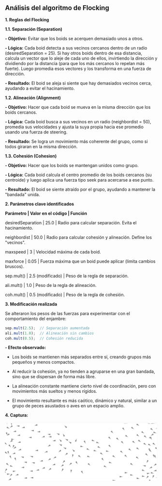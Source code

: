 ## Análisis del algoritmo de Flocking

**1. Reglas del Flocking**

**1.1. Separación (Separation)**

**- Objetivo:** Evitar que los boids se acerquen demasiado unos a otros.

**- Lógica:** Cada boid detecta a sus vecinos cercanos dentro de un radio (desiredSeparation = 25). Si hay otros boids dentro de esa distancia, calcula un vector que lo aleje de cada uno de ellos, invirtiendo la dirección y dividiendo por la distancia (para que los más cercanos lo repelan más fuerte). Luego promedia esos vectores y los transforma en una fuerza de dirección.

**- Resultado:** El boid se aleja si siente que hay demasiados vecinos cerca, ayudando a evitar el hacinamiento.

**1.2. Alineación (Alignment)**

**- Objetivo:** Hacer que cada boid se mueva en la misma dirección que los boids cercanos.

**- Lógica:** Cada boid busca a sus vecinos en un radio (neighbordist = 50), promedia sus velocidades y ajusta la suya propia hacia ese promedio usando una fuerza de steering.

**- Resultado:** Se logra un movimiento más coherente del grupo, como si todos giraran en la misma dirección.

**1.3. Cohesión (Cohesion)**

**- Objetivo:** Hacer que los boids se mantengan unidos como grupo.

**- Lógica:** Cada boid calcula el centro promedio de los boids cercanos (su centroide) y luego aplica una fuerza tipo seek para acercarse a ese punto.

**- Resultado:** El boid se siente atraído por el grupo, ayudando a mantener la "bandada" unida.

**2. Parámetros clave identificados**

**Parámetro | Valor en el código | Función**

desiredSeparation | 25.0 | Radio para calcular separación. Evita el hacinamiento.

neighbordist | 50.0 | Radio para calcular cohesión y alineación. Define los "vecinos".

maxspeed | 3 | Velocidad máxima de cada boid.

maxforce | 0.05 | Fuerza máxima que un boid puede aplicar (limita cambios bruscos).

sep.mult() | 2.5 (modificado) | Peso de la regla de separación.

ali.mult() | 1.0 | Peso de la regla de alineación.

coh.mult() | 0.5 (modificado) | Peso de la regla de cohesión.

**3. Modificación realizada**

Se alteraron los pesos de las fuerzas para experimentar con el comportamiento del enjambre:

```js
sep.mult(2.5);  // Separación aumentada
ali.mult(1.0);  // Alineación sin cambios
coh.mult(0.5);  // Cohesión reducida
```

**- Efecto observado:** 

- Los boids se mantienen más separados entre sí, creando grupos más pequeños y menos compactos.

- Al reducir la cohesión, ya no tienden a agruparse en una gran bandada, sino que se dispersan de forma más libre.

- La alineación constante mantiene cierto nivel de coordinación, pero con movimientos más sueltos y menos rígidos.

- El movimiento resultante es más caótico, dinámico y natural, similar a un grupo de peces asustados o aves en un espacio amplio.

**4. Captura:**

![Resultado codigo](../../../../assets/Act3U6.png)
